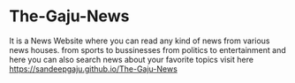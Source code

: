 # The-Gaju-News
It is a News Website where you can read any kind of news from various news houses. from sports to bussinesses from politics to entertainment and here you can also search news about your favorite topics
 visit here https://sandeepgaju.github.io/The-Gaju-News
